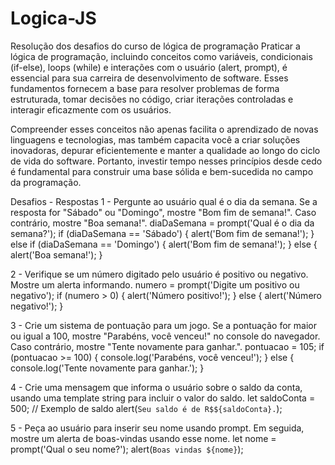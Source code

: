 # Logica-JS

Resolução dos desafios do curso de lógica de programação
Praticar a lógica de programação, incluindo conceitos como variáveis, condicionais (if-else), loops (while) e interações com o usuário (alert, prompt), é essencial para sua carreira de desenvolvimento de software. Esses fundamentos fornecem a base para resolver problemas de forma estruturada, tomar decisões no código, criar iterações controladas e interagir eficazmente com os usuários.

Compreender esses conceitos não apenas facilita o aprendizado de novas linguagens e tecnologias, mas também capacita você a criar soluções inovadoras, depurar eficientemente e manter a qualidade ao longo do ciclo de vida do software. Portanto, investir tempo nesses princípios desde cedo é fundamental para construir uma base sólida e bem-sucedida no campo da programação.

Desafios - Respostas
1 - Pergunte ao usuário qual é o dia da semana. Se a resposta for "Sábado" ou "Domingo", mostre "Bom fim de semana!". Caso contrário, mostre "Boa semana!".
diaDaSemana = prompt('Qual é o dia da semana?');
if (diaDaSemana == 'Sábado') {
    alert('Bom fim de semana!');
} else if (diaDaSemana == 'Domingo') {
    alert('Bom fim de semana!');
} else {
    alert('Boa semana!');
}

2 - Verifique se um número digitado pelo usuário é positivo ou negativo. Mostre um alerta informando.
numero = prompt('Digite um positivo ou negativo');
if (numero > 0) {
    alert('Número positivo!');
} else {
    alert('Número negativo!');
}

3 - Crie um sistema de pontuação para um jogo. Se a pontuação for maior ou igual a 100, mostre "Parabéns, você venceu!" no console do navegador. Caso contrário, mostre "Tente novamente para ganhar.".
pontuacao = 105;
if (pontuacao >= 100) {
    console.log('Parabéns, você venceu!');
} else {
    console.log('Tente novamente para ganhar.');
}

4 - Crie uma mensagem que informa o usuário sobre o saldo da conta, usando uma template string para incluir o valor do saldo.
let saldoConta = 500; // Exemplo de saldo
alert(`Seu saldo é de R$${saldoConta}.`);

5 - Peça ao usuário para inserir seu nome usando prompt. Em seguida, mostre um alerta de boas-vindas usando esse nome.
let nome = prompt('Qual o seu nome?');
alert(`Boas vindas ${nome}`);


  

